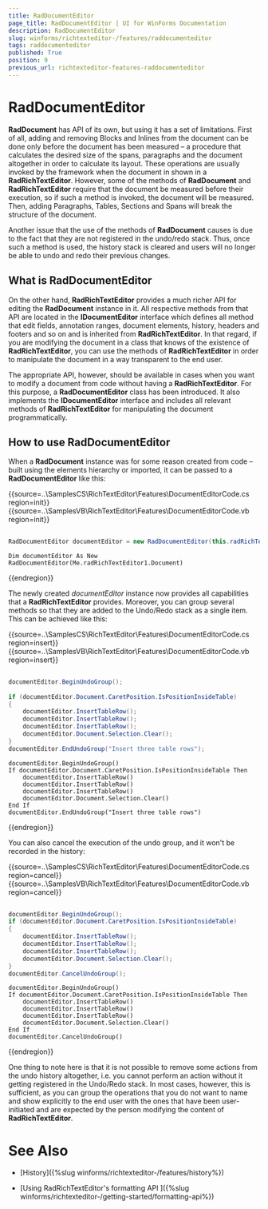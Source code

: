 ```yaml
---
title: RadDocumentEditor
page_title: RadDocumentEditor | UI for WinForms Documentation
description: RadDocumentEditor
slug: winforms/richtexteditor-/features/raddocumenteditor
tags: raddocumenteditor
published: True
position: 9
previous_url: richtexteditor-features-raddocumenteditor
---
```


# RadDocumentEditor

__RadDocument__ has API of its own, but using it has a set of limitations. First of all, adding and removing Blocks and  Inlines from the document can be done only before the document has been measured – a procedure that calculates the desired size of the spans, paragraphs and the document altogether in order to calculate its layout. These operations are usually invoked by the framework when the document in shown in a __RadRichTextEditor__. However, some of the methods of __RadDocument__ and __RadRichTextEditor__ require that the document be measured before their execution, so if such a method is invoked, the document will be measured. Then, adding Paragraphs, Tables, Sections and Spans will break the structure of the document.
      

Another issue that the use of the methods of __RadDocument__ causes is due to the fact that they are not registered in the undo/redo stack. Thus, once such a method is used, the history stack is cleared and users will no longer be able to undo and redo their previous changes.
      

## What is RadDocumentEditor

On the other hand, __RadRichTextEditor__ provides a much richer API for editing the __RadDocument__ instance in it. All respective methods from that API are located in the __IDocumentEditor__ interface which defines all method that edit fields, annotation ranges, document elements, history, headers and footers and so on and is inherited from __RadRichTextEditor__. In that regard, if you are modifying the document in a class that knows of the existence of __RadRichTextEditor__, you can use the methods of __RadRichTextEditor__ in order to manipulate the document in a way transparent to the end user.
        

The appropriate API, however, should be available in cases when you want to modify a document from code without having a __RadRichTextEditor__. For this purpose, a __RadDocumentEditor__ class has been introduced. It also implements the __IDocumentEditor__ interface and includes all relevant methods of __RadRichTextEditor__ for manipulating the document programmatically.
        

## How to use RadDocumentEditor

When a __RadDocument__ instance was for some reason created from code – built using the elements hierarchy or imported, it can be passed to a __RadDocumentEditor__ like this:

{{source=..\SamplesCS\RichTextEditor\Features\DocumentEditorCode.cs region=init}} 
{{source=..\SamplesVB\RichTextEditor\Features\DocumentEditorCode.vb region=init}} 

````C#
            
RadDocumentEditor documentEditor = new RadDocumentEditor(this.radRichTextEditor1.Document);

````
````VB.NET
Dim documentEditor As New RadDocumentEditor(Me.radRichTextEditor1.Document)

````

{{endregion}} 


The newly created *documentEditor* instance now provides all capabilities that a  __RadRichTextEditor__ provides. Moreover, you can group several methods so that they are added to the Undo/Redo stack as a single item. This can be achieved like this:

{{source=..\SamplesCS\RichTextEditor\Features\DocumentEditorCode.cs region=insert}} 
{{source=..\SamplesVB\RichTextEditor\Features\DocumentEditorCode.vb region=insert}} 

````C#
    
documentEditor.BeginUndoGroup();
    
if (documentEditor.Document.CaretPosition.IsPositionInsideTable)
{
    documentEditor.InsertTableRow();
    documentEditor.InsertTableRow();
    documentEditor.InsertTableRow();
    documentEditor.Document.Selection.Clear();
}
documentEditor.EndUndoGroup("Insert three table rows");

````
````VB.NET
documentEditor.BeginUndoGroup()
If documentEditor.Document.CaretPosition.IsPositionInsideTable Then
    documentEditor.InsertTableRow()
    documentEditor.InsertTableRow()
    documentEditor.InsertTableRow()
    documentEditor.Document.Selection.Clear()
End If
documentEditor.EndUndoGroup("Insert three table rows")

````

{{endregion}} 


You can also cancel the execution of the undo group, and it won't be recorded in the history:

{{source=..\SamplesCS\RichTextEditor\Features\DocumentEditorCode.cs region=cancel}} 
{{source=..\SamplesVB\RichTextEditor\Features\DocumentEditorCode.vb region=cancel}} 

````C#
    
documentEditor.BeginUndoGroup();
if (documentEditor.Document.CaretPosition.IsPositionInsideTable)
{
    documentEditor.InsertTableRow();
    documentEditor.InsertTableRow();
    documentEditor.InsertTableRow();
    documentEditor.Document.Selection.Clear();
}
documentEditor.CancelUndoGroup();

````
````VB.NET
documentEditor.BeginUndoGroup()
If documentEditor.Document.CaretPosition.IsPositionInsideTable Then
    documentEditor.InsertTableRow()
    documentEditor.InsertTableRow()
    documentEditor.InsertTableRow()
    documentEditor.Document.Selection.Clear()
End If
documentEditor.CancelUndoGroup()

````

{{endregion}} 

One thing to note here is that it is not possible to remove some actions from the undo history altogether, i.e. you cannot perform an action without it getting registered in the Undo/Redo stack. In most cases, however, this is sufficient, as you can group the operations that you do not want to name and show explicitly to the end user with the ones that have been user-initiated and are expected by the person modifying the content of __RadRichTextEditor__.
        

# See Also

 * [History]({%slug winforms/richtexteditor-/features/history%})

 * [Using RadRichTextEditor's formatting API ]({%slug winforms/richtexteditor-/getting-started/formatting-api%})
